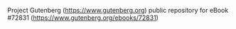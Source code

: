 Project Gutenberg (https://www.gutenberg.org) public repository
for eBook #72831 (https://www.gutenberg.org/ebooks/72831)
